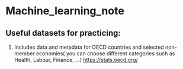 # Machine_learning_note
## Useful datasets for practicing:
1. Includes data and metadata for OECD countries and selected non-member economies( you can choose different categories such as Health, Labour, Finance, ...)
https://stats.oecd.org/ 
